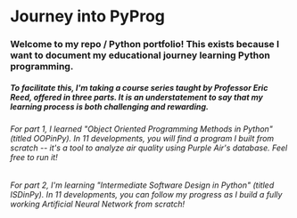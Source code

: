 # Journey into PyProg
### Welcome to my repo / Python portfolio! This exists because I want to document my educational journey learning Python programming.
##### To facilitate this, I'm taking a course series taught by Professor Eric Reed, offered in three parts. It is an understatement to say that my learning process is both challenging and rewarding.
###### For part 1, I learned "Object Oriented Programming Methods in Python" (titled OOPinPy). In 11 developments, you will find a program I built from scratch -- it's a tool to analyze air quality using Purple Air's database. Feel free to run it!
###### For part 2, I'm learning "Intermediate Software Design in Python" (titled ISDinPy). In 11 developments, you can follow my progress as I build a fully working Artificial Neural Network from scratch!
